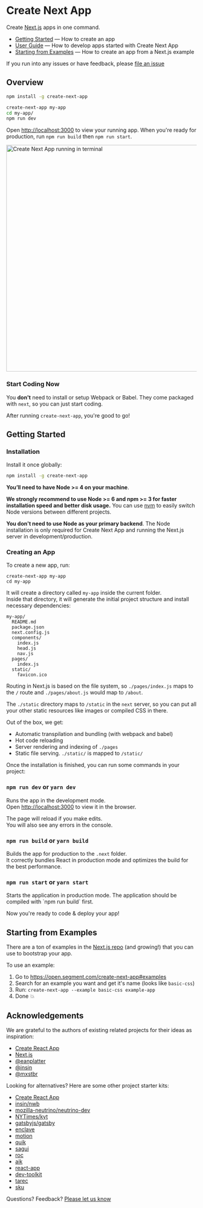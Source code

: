 # Create Next App

Create [Next.js](https://github.com/zeit/next.js) apps in one command.

- [Getting Started](#getting-started) — How to create an app
- [User Guide](https://github.com/segmentio/create-next-app/blob/master/lib/templates/default/README.md) —  How to develop apps started with Create Next App
- [Starting from Examples](#starting-from-examples) — How to create an app from a Next.js example

If you run into any issues or have feedback, please [file an issue](https://github.com/segmentio/create-next-app/issues/new)

## Overview

```sh
npm install -g create-next-app

create-next-app my-app
cd my-app/
npm run dev
```

Open [http://localhost:3000](http://localhost:3000) to view your running app.
When you're ready for production, run `npm run build` then `npm run start`.

<img width="600" alt="Create Next App running in terminal" src="https://cloud.githubusercontent.com/assets/1026125/25445301/df54e34a-2a62-11e7-8cd4-93e029c5c0c1.png" />

### Start Coding Now

You **don't** need to install or setup Webpack or Babel.
They come packaged with `next`, so you can just start coding.

After running `create-next-app`, you're good to go!

## Getting Started

### Installation

Install it once globally:

```sh
npm install -g create-next-app
```

**You’ll need to have Node >= 4 on your machine**.

**We strongly recommend to use Node >= 6 and npm >= 3 for faster installation speed and better disk usage.** You can use [nvm](https://github.com/creationix/nvm#usage) to easily switch Node versions between different projects.

**You don't need to use Node as your primary backend**. The Node installation is only required for Create Next App and running the Next.js server in development/production.

### Creating an App

To create a new app, run:

```
create-next-app my-app
cd my-app
```

It will create a directory called `my-app` inside the current folder.<br>
Inside that directory, it will generate the initial project structure and install necessary dependencies:

```
my-app/
  README.md
  package.json
  next.config.js
  components/
    index.js
    head.js
    nav.js
  pages/
    index.js
  static/
    favicon.ico
```

Routing in Next.js is based on the file system, so `./pages/index.js` maps to the `/` route and
`./pages/about.js` would map to `/about`.

The `./static` directory maps to `/static` in the `next` server, so you can put all your
other static resources like images or compiled CSS in there.

Out of the box, we get:

- Automatic transpilation and bundling (with webpack and babel)
- Hot code reloading
- Server rendering and indexing of `./pages`
- Static file serving. `./static/` is mapped to `/static/`

Once the installation is finished, you can run some commands in your project:

### `npm run dev` or `yarn dev`

Runs the app in the development mode.<br>
Open [http://localhost:3000](http://localhost:3000) to view it in the browser.

The page will reload if you make edits.<br>
You will also see any errors in the console.

### `npm run build` or `yarn build`

Builds the app for production to the `.next` folder.<br>
It correctly bundles React in production mode and optimizes the build for the best performance.

### `npm run start` or `yarn start`

Starts the application in production mode.
The application should be compiled with \`npm run build\` first.

Now you're ready to code & deploy your app!

## Starting from Examples

There are a ton of examples in the [Next.js repo](https://github.com/zeit/next.js/tree/master/examples/) (and growing!) that you can use to bootstrap your app.

To use an example:

1. Go to https://open.segment.com/create-next-app#examples
2. Search for an example you want and get it's name (looks like `basic-css`)
3. Run: `create-next-app --example basic-css example-app`
4. Done 💥

## Acknowledgements

We are grateful to the authors of existing related projects for their ideas as inspiration:

* [Create React App](https://github.com/facebookincubator/create-react-app)
* [Next.js](https://github.com/zeit/next.js)
* [@eanplatter](https://github.com/eanplatter)
* [@insin](https://github.com/insin)
* [@mxstbr](https://github.com/mxstbr)

Looking for alternatives? Here are some other project starter kits:

* [Create React App](https://github.com/facebookincubator/create-react-app)
* [insin/nwb](https://github.com/insin/nwb)
* [mozilla-neutrino/neutrino-dev](https://github.com/mozilla-neutrino/neutrino-dev)
* [NYTimes/kyt](https://github.com/NYTimes/kyt)
* [gatsbyjs/gatsby](https://github.com/gatsbyjs/gatsby)
* [enclave](https://github.com/eanplatter/enclave)
* [motion](https://github.com/motion/motion)
* [quik](https://github.com/satya164/quik)
* [sagui](https://github.com/saguijs/sagui)
* [roc](https://github.com/rocjs/roc)
* [aik](https://github.com/d4rkr00t/aik)
* [react-app](https://github.com/kriasoft/react-app)
* [dev-toolkit](https://github.com/stoikerty/dev-toolkit)
* [tarec](https://github.com/geowarin/tarec)
* [sku](https://github.com/seek-oss/sku)


Questions? Feedback? [Please let us know](https://github.com/segmentio/create-next-app/issues/new)
